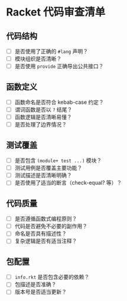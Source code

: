 # Racket 代码审查清单

## 代码结构
- [ ] 是否使用了正确的 `#lang` 声明？
- [ ] 模块组织是否清晰？
- [ ] 是否使用 `provide` 正确导出公共接口？

## 函数定义
- [ ] 函数命名是否符合 kebab-case 约定？
- [ ] 谓词函数是否以 `?` 结尾？
- [ ] 函数逻辑是否清晰易懂？
- [ ] 是否处理了边界情况？

## 测试覆盖
- [ ] 是否包含 `(module+ test ...)` 模块？
- [ ] 测试用例是否覆盖主要功能？
- [ ] 测试描述是否清晰明确？
- [ ] 是否使用了适当的断言（check-equal? 等）？

## 代码质量
- [ ] 是否遵循函数式编程原则？
- [ ] 代码是否避免不必要的副作用？
- [ ] 命名是否具有描述性？
- [ ] 复杂逻辑是否有适当注释？

## 包配置
- [ ] `info.rkt` 是否包含必要的依赖？
- [ ] 包描述是否准确？
- [ ] 版本号是否适当更新？
